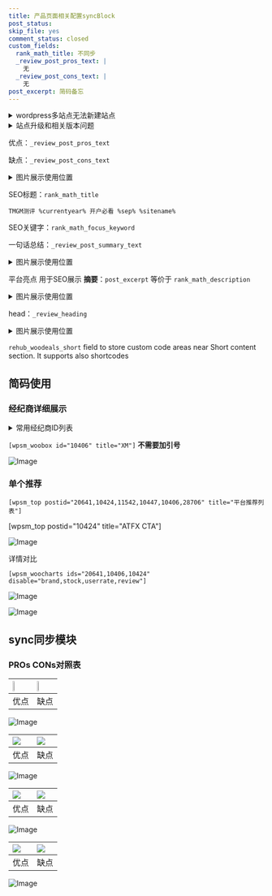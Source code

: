 ```yaml
---
title: 产品页面相关配置syncBlock
post_status: 
skip_file: yes
comment_status: closed
custom_fields:
  rank_math_title: 不同步
  _review_post_pros_text: |
    无
  _review_post_cons_text: |
    无
post_excerpt: 简码备忘
---
```

<details><summary>wordpress多站点无法新建站点</summary>

<li>和报错需要清理cookies一样的原因</li>
<li>wp-config.php里面<code>define( 'SUBDOMAIN_INSTALL', false );//子域名安装</code></li>
<li>新建子站点是用<code>define( 'SUBDOMAIN_INSTALL', true);//子域名安装</code> 完成以后，改成<code>false</code></li>
</details>

<details><summary>站点升级和相关版本问题</summary>

<p>wordpress：5.9.9
woocommerce：7.5.1
出现问题的地方：主题选项里面>><strong>Product layout >>compact style</strong></p>
<p>如何出现没有用过的字段 导致无法保存。先导出配置 然后进行修改，后面再次恢复即可。</p>
<p>出现部分字段无法显示时，需要返回默认布局后，对产品进行保存就好了。</p>
<p></p>
</details>

优点：`_review_post_pros_text`

缺点：`_review_post_cons_text`

<details><summary>图片展示使用位置</summary>

<img src="https://prod-files-secure.s3.us-west-2.amazonaws.com/39ed1227-6d7d-4570-be36-9ccd4a2c4241/f51d3d83-55d4-4bdf-9604-f37ec77ab556/Untitled.png?X-Amz-Algorithm=AWS4-HMAC-SHA256&X-Amz-Content-Sha256=UNSIGNED-PAYLOAD&X-Amz-Credential=ASIAZI2LB466TCYLJ7YB%2F20251024%2Fus-west-2%2Fs3%2Faws4_request&X-Amz-Date=20251024T165517Z&X-Amz-Expires=3600&X-Amz-Security-Token=IQoJb3JpZ2luX2VjEKn%2F%2F%2F%2F%2F%2F%2F%2F%2F%2FwEaCXVzLXdlc3QtMiJHMEUCIQD25cMl54vhgxV0Uj%2F7LrcRCYdwwAOkftPPV8nsTzWOJQIgbSIf7UXDzq0Ef4Fo37zv9F65YPaFCq%2BPv9AfLInFs5gq%2FwMIYRAAGgw2Mzc0MjMxODM4MDUiDEd%2BXFUmGEsylcK73CrcAxPuKeutmjleDi9aMbPRYILn%2FbXqAJp%2FkwjhtvVflKKUUTeSB3KvRLvhXpZPJ6daaz6PN86O6%2BBEKJsZJdYBFgEgVSMOlIWBm0%2BaZDxx59IjctffuInzI9pXrxqhXUqvrKS1n8pKp2Vj7vxEB0mcJtr08vs4ZBMDOQRWv58ZAp5TG39ExbheDpp8vKTN%2BDHmT6S%2BF3gwPPUzFqBkLkZ6gfLt7EPsc5bGML25ZYfXfVTXgMiZTrFwoEhnUA6FrGwJtZFUQGI8D3OpNXwSATZcdId3J6HJ%2FZVq1i4VGQL8NYS9ta9M43GO8swB2xmP66w7NaOjumAFRSWFBppJFxjGI%2BVBlovcAEoqckXCa0oc6%2F01WetS27nnrTvJJtwAdAcYLLDMrUHjOXpQfoWI4qLJmVq6KWrdmkFgkqeri0GyE7g%2B1Ch3VpLGf7Jb2eWtqaLDwliiNBy86m%2FFwcun1R2mGiel6%2BU0o%2FD7mTnypldqnTCjGEm0KJJGlZL8Eq4Y8GYhBpC3IMjKxno7Z%2FiI62zJCYkInUdOQ06dqGP0eKE9ZzdOXR5bIXCsANCqx%2FS%2FtQkQBhC3unLcoFbQSfjsIxdpybeSig%2BSozFf5HVNfGHPse1VTXiiekTRvvA2QhX1MLvO7scGOqUBIFIR2i%2FjtIxRpjE9xZtbODYJbBBYFjw6X7s8Vpvpxjun0MywlJJqquV%2B8mZvEMQPopU%2B6SVp%2BE9vq8gxHri9I7Aky5pFlI1LDbmg02Ne0zzSvVDCJ34HEEX2NfWGpRqc6nVUOzQ2TwgvPVgFqw9NZpx6VTVsgpArLkCeOG50iaZ%2FNdfzyrJTwK%2B3yJpzBVJs%2BPwAI%2BUyfVHfu%2FRsrlgVnTgCjxVe&X-Amz-Signature=b39dac27dcf4d9f8bf74adffa4d885492762dc9b531078ab44307f75df7b503d&X-Amz-SignedHeaders=host&x-amz-checksum-mode=ENABLED&x-id=GetObject" alt="Image">
</details>

SEO标题：`rank_math_title`

`TMGM测评 %currentyear% 开户必看 %sep% %sitename%`

SEO关键字：`rank_math_focus_keyword`

一句话总结：`_review_post_summary_text`

<details><summary>图片展示使用位置</summary>

<img src="https://prod-files-secure.s3.us-west-2.amazonaws.com/39ed1227-6d7d-4570-be36-9ccd4a2c4241/4b96a922-296c-4f4e-8630-d1c870cbce01/Untitled.png?X-Amz-Algorithm=AWS4-HMAC-SHA256&X-Amz-Content-Sha256=UNSIGNED-PAYLOAD&X-Amz-Credential=ASIAZI2LB4663QBX354X%2F20251024%2Fus-west-2%2Fs3%2Faws4_request&X-Amz-Date=20251024T165518Z&X-Amz-Expires=3600&X-Amz-Security-Token=IQoJb3JpZ2luX2VjEKn%2F%2F%2F%2F%2F%2F%2F%2F%2F%2FwEaCXVzLXdlc3QtMiJHMEUCIDUY3igYSc9Zf2a3obotvwVZhfvK30FIBxNrNxHnk5SZAiEA5dC9LhSwR0bO4fC5QNSoVbH4GUbLAZKTmOKMsa%2BE9mwq%2FwMIYRAAGgw2Mzc0MjMxODM4MDUiDJX6PhITYZ8A%2FN%2FPzSrcA2qmimCgSBoBhPFNEMfBnreKbsvtcXWeNGMEY7f9PPsSJjyZuDfoNnUQJcA%2Fk6iYxT02QSc1KL1%2B0cSMslw8yIwA7iZmAXK%2F6chIedVNk7HXWvzBeUMtcEyo4cFz0%2B5lmRLwZsDtS8xHRt1tEuJRBLJEWg4TfcoN72%2BH1V%2ByaAda%2FRG4b0UYKiQDLLfe%2BDFb4tY4tG9zLIQGCkd4m2Vl5dPR6hVKCcZA%2F72HMPTZ12qKy%2FjKmyRne5UX6DkThR2aN%2F4bfdhashrI%2FZ9F113UeHV%2FI9%2Fhia1sH4cn8LVCKgmV2MV5dSIT5lohXsv82EKS3zw1wbiJuTTJsGXWG1mTFzC3fvh%2Fp6MVDnnqgLLgCfXq2pWC9oi7mdNZB9urkRMAIQ2rS9Gh1lj%2BHXJDhtvK5LNfRQ1Z0JKjsIDwRVQdKokLWN%2BMS3bcrvzZEZC2Jk7Je3zRArFuy3R5nzURJq3NXIJQeagNRJdiBUyA5d4eTzWbYmUdYMR46pesliqPKY0LHlJ8b4ZA%2BZC3ikyPwleeS6QLOVRWZRn4ietMFHKMzeKk0CxrYSY8DfU66z0uNMNbeXj7aEFbceOA1%2Bki5Fc4Q6RASJSo76wwg8UqbW7yS43JXhIRK2pOPoLwWPYtMM3O7scGOqUBMagxodnscneYNKNm2WuarQ85WwCWrbeSvp5KcHrnw2Uug6%2Bz5s2H5lExjA6yvIdNFVtOyjz17u4knVpXWb%2BJiSjyF4ysld1GhJJAoKvw%2BUb2B2HQqwfu1G88rl4tqba8DQPAsNrBi3t4g0zif1Mo6IcJClxIfXa4Qp2KYBUAXf2NajGHxC2AoyVxlwd1dQNwzwjVscZcWkiOtIdVLTgHzj9AAgiz&X-Amz-Signature=df20be43c60e528f57a9ccfa260ea7d88f2898798ebf050b08c6466f833d52bb&X-Amz-SignedHeaders=host&x-amz-checksum-mode=ENABLED&x-id=GetObject" alt="Image">
</details>

平台亮点 用于SEO展示 **摘要**：`post_excerpt`  等价于 `rank_math_description`

<details><summary>图片展示使用位置</summary>

<img src="https://prod-files-secure.s3.us-west-2.amazonaws.com/39ed1227-6d7d-4570-be36-9ccd4a2c4241/1ee11f63-b60a-4dfe-a7a7-d58ff23b5d88/Untitled.png?X-Amz-Algorithm=AWS4-HMAC-SHA256&X-Amz-Content-Sha256=UNSIGNED-PAYLOAD&X-Amz-Credential=ASIAZI2LB4667KBYZMMM%2F20251024%2Fus-west-2%2Fs3%2Faws4_request&X-Amz-Date=20251024T165518Z&X-Amz-Expires=3600&X-Amz-Security-Token=IQoJb3JpZ2luX2VjEKn%2F%2F%2F%2F%2F%2F%2F%2F%2F%2FwEaCXVzLXdlc3QtMiJHMEUCIQDK0nEVIRvyW5hrF%2Fj4O2bVB2WqAG5UPo505txO9EI5AQIgUPl5wVCldzcH3eGJBoJciuYsT4vGF%2B0oYrEnhxoiE1oq%2FwMIYRAAGgw2Mzc0MjMxODM4MDUiDJl%2Bo8wSgFY4v3q0TircA9CHqap3cEmK86w11r9nxTuII%2FNB8LWm8prTnZh%2BHMFa7b4VGFOT2S6zVoLbGR5tqeZQ27Yc4D%2Ba8zUFUoiMHlZr82M%2BDRU3ABCwUeV0WdIdQZ%2BCt%2BIVkrprnnspSku%2Bcmt2JQZEGuVDUKQYAZkPGUO%2F1SJ%2Bgf41%2BfD7FHDbMdWKW6%2BqJ1VSdCrSV%2FYoirECsDPJef5sxfCPrn13rtemFvIZUuME7HjDUZnDBtSMG59I3Gkw9r1a73RGZh%2BLd1vZ8%2FfC4%2Fd72RELLXjwLe5UA%2FzhpPZLkwlEGy7%2BJzJxsJ%2Fn%2Byoi86P2rm9fv1nR53MbOkEoWmrgxwoh86p%2FcuH11KoYtNAMAAbnPE%2B1fhzon5vvOx%2BITXwI3gv3eAlImu2zZacVEPk9fs%2B0NOXHq53nzZD3CBF%2Btq1%2FE9qKYpbeEPAydyHoRRSPSIbMrdVZmvGVqzY6JoZ1AKl3vEj2l5%2FfxUCewhZGXZh2v38kGQWvznUlE2%2BnlgPsR3jTiTkGFmjMsDse6VNYNqRrFh6WVzga2CFiF7Y5PNFq3nAyBBdNAuCuza6rcUg5DYhNFclWxptMvgXnOknv3YoyIhpGvRqJQRBSOk5Db96XAcbShHe6rpzVPDCHf9gffXWoNFIpMLzO7scGOqUBah6abJKKSxj7GAqNShs%2Fu%2ByWd6ZJh8g9pBWytBYqG45guZCV8BhbWR5Z5zotGG2tRRiIzzxvuLD%2Fy6thaTwAIx66VGf%2FNZSFOVYVDIUbI%2FFAEQDbdZpVKkGKDOrbpmuOq7bgMUhtVc%2Bwm2mVDK5rpQjsUZtLu6O2fEw3AFs1Sh4WDq43lk2JF%2FnAan573eAa0i0j%2FDxNVQK4J5c54UZWN4%2FQCPKt&X-Amz-Signature=a279309d5b536147ae9836089c7ac60cb206953b828e847360d45d346b62ee50&X-Amz-SignedHeaders=host&x-amz-checksum-mode=ENABLED&x-id=GetObject" alt="Image">
<img src="https://prod-files-secure.s3.us-west-2.amazonaws.com/39ed1227-6d7d-4570-be36-9ccd4a2c4241/ad4118b5-78d8-4fbe-801e-3b29b5d99c01/Untitled.png?X-Amz-Algorithm=AWS4-HMAC-SHA256&X-Amz-Content-Sha256=UNSIGNED-PAYLOAD&X-Amz-Credential=ASIAZI2LB4667KBYZMMM%2F20251024%2Fus-west-2%2Fs3%2Faws4_request&X-Amz-Date=20251024T165518Z&X-Amz-Expires=3600&X-Amz-Security-Token=IQoJb3JpZ2luX2VjEKn%2F%2F%2F%2F%2F%2F%2F%2F%2F%2FwEaCXVzLXdlc3QtMiJHMEUCIQDK0nEVIRvyW5hrF%2Fj4O2bVB2WqAG5UPo505txO9EI5AQIgUPl5wVCldzcH3eGJBoJciuYsT4vGF%2B0oYrEnhxoiE1oq%2FwMIYRAAGgw2Mzc0MjMxODM4MDUiDJl%2Bo8wSgFY4v3q0TircA9CHqap3cEmK86w11r9nxTuII%2FNB8LWm8prTnZh%2BHMFa7b4VGFOT2S6zVoLbGR5tqeZQ27Yc4D%2Ba8zUFUoiMHlZr82M%2BDRU3ABCwUeV0WdIdQZ%2BCt%2BIVkrprnnspSku%2Bcmt2JQZEGuVDUKQYAZkPGUO%2F1SJ%2Bgf41%2BfD7FHDbMdWKW6%2BqJ1VSdCrSV%2FYoirECsDPJef5sxfCPrn13rtemFvIZUuME7HjDUZnDBtSMG59I3Gkw9r1a73RGZh%2BLd1vZ8%2FfC4%2Fd72RELLXjwLe5UA%2FzhpPZLkwlEGy7%2BJzJxsJ%2Fn%2Byoi86P2rm9fv1nR53MbOkEoWmrgxwoh86p%2FcuH11KoYtNAMAAbnPE%2B1fhzon5vvOx%2BITXwI3gv3eAlImu2zZacVEPk9fs%2B0NOXHq53nzZD3CBF%2Btq1%2FE9qKYpbeEPAydyHoRRSPSIbMrdVZmvGVqzY6JoZ1AKl3vEj2l5%2FfxUCewhZGXZh2v38kGQWvznUlE2%2BnlgPsR3jTiTkGFmjMsDse6VNYNqRrFh6WVzga2CFiF7Y5PNFq3nAyBBdNAuCuza6rcUg5DYhNFclWxptMvgXnOknv3YoyIhpGvRqJQRBSOk5Db96XAcbShHe6rpzVPDCHf9gffXWoNFIpMLzO7scGOqUBah6abJKKSxj7GAqNShs%2Fu%2ByWd6ZJh8g9pBWytBYqG45guZCV8BhbWR5Z5zotGG2tRRiIzzxvuLD%2Fy6thaTwAIx66VGf%2FNZSFOVYVDIUbI%2FFAEQDbdZpVKkGKDOrbpmuOq7bgMUhtVc%2Bwm2mVDK5rpQjsUZtLu6O2fEw3AFs1Sh4WDq43lk2JF%2FnAan573eAa0i0j%2FDxNVQK4J5c54UZWN4%2FQCPKt&X-Amz-Signature=4d72f362e4db0317dae67fb7f33e13bffc3fb6b26eabebae7f4e3e2320a9eeab&X-Amz-SignedHeaders=host&x-amz-checksum-mode=ENABLED&x-id=GetObject" alt="Image">
<img src="https://prod-files-secure.s3.us-west-2.amazonaws.com/39ed1227-6d7d-4570-be36-9ccd4a2c4241/a38cf7c9-a79c-4b64-9e94-13589fe0758b/Untitled.png?X-Amz-Algorithm=AWS4-HMAC-SHA256&X-Amz-Content-Sha256=UNSIGNED-PAYLOAD&X-Amz-Credential=ASIAZI2LB4667KBYZMMM%2F20251024%2Fus-west-2%2Fs3%2Faws4_request&X-Amz-Date=20251024T165518Z&X-Amz-Expires=3600&X-Amz-Security-Token=IQoJb3JpZ2luX2VjEKn%2F%2F%2F%2F%2F%2F%2F%2F%2F%2FwEaCXVzLXdlc3QtMiJHMEUCIQDK0nEVIRvyW5hrF%2Fj4O2bVB2WqAG5UPo505txO9EI5AQIgUPl5wVCldzcH3eGJBoJciuYsT4vGF%2B0oYrEnhxoiE1oq%2FwMIYRAAGgw2Mzc0MjMxODM4MDUiDJl%2Bo8wSgFY4v3q0TircA9CHqap3cEmK86w11r9nxTuII%2FNB8LWm8prTnZh%2BHMFa7b4VGFOT2S6zVoLbGR5tqeZQ27Yc4D%2Ba8zUFUoiMHlZr82M%2BDRU3ABCwUeV0WdIdQZ%2BCt%2BIVkrprnnspSku%2Bcmt2JQZEGuVDUKQYAZkPGUO%2F1SJ%2Bgf41%2BfD7FHDbMdWKW6%2BqJ1VSdCrSV%2FYoirECsDPJef5sxfCPrn13rtemFvIZUuME7HjDUZnDBtSMG59I3Gkw9r1a73RGZh%2BLd1vZ8%2FfC4%2Fd72RELLXjwLe5UA%2FzhpPZLkwlEGy7%2BJzJxsJ%2Fn%2Byoi86P2rm9fv1nR53MbOkEoWmrgxwoh86p%2FcuH11KoYtNAMAAbnPE%2B1fhzon5vvOx%2BITXwI3gv3eAlImu2zZacVEPk9fs%2B0NOXHq53nzZD3CBF%2Btq1%2FE9qKYpbeEPAydyHoRRSPSIbMrdVZmvGVqzY6JoZ1AKl3vEj2l5%2FfxUCewhZGXZh2v38kGQWvznUlE2%2BnlgPsR3jTiTkGFmjMsDse6VNYNqRrFh6WVzga2CFiF7Y5PNFq3nAyBBdNAuCuza6rcUg5DYhNFclWxptMvgXnOknv3YoyIhpGvRqJQRBSOk5Db96XAcbShHe6rpzVPDCHf9gffXWoNFIpMLzO7scGOqUBah6abJKKSxj7GAqNShs%2Fu%2ByWd6ZJh8g9pBWytBYqG45guZCV8BhbWR5Z5zotGG2tRRiIzzxvuLD%2Fy6thaTwAIx66VGf%2FNZSFOVYVDIUbI%2FFAEQDbdZpVKkGKDOrbpmuOq7bgMUhtVc%2Bwm2mVDK5rpQjsUZtLu6O2fEw3AFs1Sh4WDq43lk2JF%2FnAan573eAa0i0j%2FDxNVQK4J5c54UZWN4%2FQCPKt&X-Amz-Signature=0326bdb7da80f1fdf4553059f0a56d4109fd76cd68a29f383c93315a58b62049&X-Amz-SignedHeaders=host&x-amz-checksum-mode=ENABLED&x-id=GetObject" alt="Image">
<img src="https://prod-files-secure.s3.us-west-2.amazonaws.com/39ed1227-6d7d-4570-be36-9ccd4a2c4241/7da6fc1e-d2ac-42ae-8c75-cb5749aa18f6/Untitled.png?X-Amz-Algorithm=AWS4-HMAC-SHA256&X-Amz-Content-Sha256=UNSIGNED-PAYLOAD&X-Amz-Credential=ASIAZI2LB4667KBYZMMM%2F20251024%2Fus-west-2%2Fs3%2Faws4_request&X-Amz-Date=20251024T165518Z&X-Amz-Expires=3600&X-Amz-Security-Token=IQoJb3JpZ2luX2VjEKn%2F%2F%2F%2F%2F%2F%2F%2F%2F%2FwEaCXVzLXdlc3QtMiJHMEUCIQDK0nEVIRvyW5hrF%2Fj4O2bVB2WqAG5UPo505txO9EI5AQIgUPl5wVCldzcH3eGJBoJciuYsT4vGF%2B0oYrEnhxoiE1oq%2FwMIYRAAGgw2Mzc0MjMxODM4MDUiDJl%2Bo8wSgFY4v3q0TircA9CHqap3cEmK86w11r9nxTuII%2FNB8LWm8prTnZh%2BHMFa7b4VGFOT2S6zVoLbGR5tqeZQ27Yc4D%2Ba8zUFUoiMHlZr82M%2BDRU3ABCwUeV0WdIdQZ%2BCt%2BIVkrprnnspSku%2Bcmt2JQZEGuVDUKQYAZkPGUO%2F1SJ%2Bgf41%2BfD7FHDbMdWKW6%2BqJ1VSdCrSV%2FYoirECsDPJef5sxfCPrn13rtemFvIZUuME7HjDUZnDBtSMG59I3Gkw9r1a73RGZh%2BLd1vZ8%2FfC4%2Fd72RELLXjwLe5UA%2FzhpPZLkwlEGy7%2BJzJxsJ%2Fn%2Byoi86P2rm9fv1nR53MbOkEoWmrgxwoh86p%2FcuH11KoYtNAMAAbnPE%2B1fhzon5vvOx%2BITXwI3gv3eAlImu2zZacVEPk9fs%2B0NOXHq53nzZD3CBF%2Btq1%2FE9qKYpbeEPAydyHoRRSPSIbMrdVZmvGVqzY6JoZ1AKl3vEj2l5%2FfxUCewhZGXZh2v38kGQWvznUlE2%2BnlgPsR3jTiTkGFmjMsDse6VNYNqRrFh6WVzga2CFiF7Y5PNFq3nAyBBdNAuCuza6rcUg5DYhNFclWxptMvgXnOknv3YoyIhpGvRqJQRBSOk5Db96XAcbShHe6rpzVPDCHf9gffXWoNFIpMLzO7scGOqUBah6abJKKSxj7GAqNShs%2Fu%2ByWd6ZJh8g9pBWytBYqG45guZCV8BhbWR5Z5zotGG2tRRiIzzxvuLD%2Fy6thaTwAIx66VGf%2FNZSFOVYVDIUbI%2FFAEQDbdZpVKkGKDOrbpmuOq7bgMUhtVc%2Bwm2mVDK5rpQjsUZtLu6O2fEw3AFs1Sh4WDq43lk2JF%2FnAan573eAa0i0j%2FDxNVQK4J5c54UZWN4%2FQCPKt&X-Amz-Signature=726180aaa06cd91bb79b51725528d660de1d3f6b93cc37e1e1500d4065342501&X-Amz-SignedHeaders=host&x-amz-checksum-mode=ENABLED&x-id=GetObject" alt="Image">
<img src="https://prod-files-secure.s3.us-west-2.amazonaws.com/39ed1227-6d7d-4570-be36-9ccd4a2c4241/7e97f40a-eaee-47f5-b2f9-475f96808fa7/Untitled.png?X-Amz-Algorithm=AWS4-HMAC-SHA256&X-Amz-Content-Sha256=UNSIGNED-PAYLOAD&X-Amz-Credential=ASIAZI2LB4667KBYZMMM%2F20251024%2Fus-west-2%2Fs3%2Faws4_request&X-Amz-Date=20251024T165518Z&X-Amz-Expires=3600&X-Amz-Security-Token=IQoJb3JpZ2luX2VjEKn%2F%2F%2F%2F%2F%2F%2F%2F%2F%2FwEaCXVzLXdlc3QtMiJHMEUCIQDK0nEVIRvyW5hrF%2Fj4O2bVB2WqAG5UPo505txO9EI5AQIgUPl5wVCldzcH3eGJBoJciuYsT4vGF%2B0oYrEnhxoiE1oq%2FwMIYRAAGgw2Mzc0MjMxODM4MDUiDJl%2Bo8wSgFY4v3q0TircA9CHqap3cEmK86w11r9nxTuII%2FNB8LWm8prTnZh%2BHMFa7b4VGFOT2S6zVoLbGR5tqeZQ27Yc4D%2Ba8zUFUoiMHlZr82M%2BDRU3ABCwUeV0WdIdQZ%2BCt%2BIVkrprnnspSku%2Bcmt2JQZEGuVDUKQYAZkPGUO%2F1SJ%2Bgf41%2BfD7FHDbMdWKW6%2BqJ1VSdCrSV%2FYoirECsDPJef5sxfCPrn13rtemFvIZUuME7HjDUZnDBtSMG59I3Gkw9r1a73RGZh%2BLd1vZ8%2FfC4%2Fd72RELLXjwLe5UA%2FzhpPZLkwlEGy7%2BJzJxsJ%2Fn%2Byoi86P2rm9fv1nR53MbOkEoWmrgxwoh86p%2FcuH11KoYtNAMAAbnPE%2B1fhzon5vvOx%2BITXwI3gv3eAlImu2zZacVEPk9fs%2B0NOXHq53nzZD3CBF%2Btq1%2FE9qKYpbeEPAydyHoRRSPSIbMrdVZmvGVqzY6JoZ1AKl3vEj2l5%2FfxUCewhZGXZh2v38kGQWvznUlE2%2BnlgPsR3jTiTkGFmjMsDse6VNYNqRrFh6WVzga2CFiF7Y5PNFq3nAyBBdNAuCuza6rcUg5DYhNFclWxptMvgXnOknv3YoyIhpGvRqJQRBSOk5Db96XAcbShHe6rpzVPDCHf9gffXWoNFIpMLzO7scGOqUBah6abJKKSxj7GAqNShs%2Fu%2ByWd6ZJh8g9pBWytBYqG45guZCV8BhbWR5Z5zotGG2tRRiIzzxvuLD%2Fy6thaTwAIx66VGf%2FNZSFOVYVDIUbI%2FFAEQDbdZpVKkGKDOrbpmuOq7bgMUhtVc%2Bwm2mVDK5rpQjsUZtLu6O2fEw3AFs1Sh4WDq43lk2JF%2FnAan573eAa0i0j%2FDxNVQK4J5c54UZWN4%2FQCPKt&X-Amz-Signature=b07e3b3f7e2c135a9e14020e4b0f76a7d2640cd7b80171170796ff2a807407c7&X-Amz-SignedHeaders=host&x-amz-checksum-mode=ENABLED&x-id=GetObject" alt="Image">
</details>

head：`_review_heading`

<details><summary>图片展示使用位置</summary>

<img src="https://prod-files-secure.s3.us-west-2.amazonaws.com/39ed1227-6d7d-4570-be36-9ccd4a2c4241/3a4650ad-9887-415c-889a-edd51fa54f27/Untitled.png?X-Amz-Algorithm=AWS4-HMAC-SHA256&X-Amz-Content-Sha256=UNSIGNED-PAYLOAD&X-Amz-Credential=ASIAZI2LB466QSA5SSEQ%2F20251024%2Fus-west-2%2Fs3%2Faws4_request&X-Amz-Date=20251024T165520Z&X-Amz-Expires=3600&X-Amz-Security-Token=IQoJb3JpZ2luX2VjEKn%2F%2F%2F%2F%2F%2F%2F%2F%2F%2FwEaCXVzLXdlc3QtMiJIMEYCIQCq%2B2%2BiWPwpK4dkHncrCjRLJNdJWLl96cX8Ezx3tjZbNwIhAJC5xa30sHRIKtl%2F488D8a84onRL5cDgFqxMfLPVyPunKv8DCGEQABoMNjM3NDIzMTgzODA1Igwvfe%2Fhkiq2v65TxBoq3AO51i9sRJIVujShK72JofJ5vAR9RynAvFPClvUDxv9aMgMJSq4MosrtUYFGKMIjRcV04ujHahbvZOYCsDBsxHJcubtbFptDA4SrZ%2FcMi8997ZgSTNStDbcDUq7w9MBlMbIsBeQUV8ZgRLDq5IWwEcItUt0tYFXElE4OVQLHJppiOEo%2FtsPME478gl4blYYKNqOH1QMViKE8YITf%2FAVcVVKBv97F%2BoaAL3%2Bh2eUrYnOfY8HjGWZF0Czl67%2F6OufqhP0%2FUDZtlX0rqXzXUd9binnzc6K1J7MEdx36hPofqRdTcrvb8lXDHg%2BGOg7lCTJZARRQ7vLdxypASfI4xUQZlXZ6xlcXoHoOSUw8YqrMkXmSUf3zpdJRSVskqVWBWtpJlVX2Ibj35HtcwuKpC59TRXDI1ibMhVwLznjCv18MH2%2BcXcCdZKURjbQgi9sY6jCdikvpRoP%2F%2F5SRy8KoVLbaKyQUO2zkC25PCR0xFlnHzM3rI%2BPQLr4xj3Zrehs5QYgLKFK%2BgX3oGMJXoSlxfz7CFZCAM6%2Fq%2Fq25iWW18FD1aPfRhfTRMW0dk96koPAwHeFACfVRvG5HZtRiN%2FU%2FcJP4Mc1Ews9RMjtq3%2Fg41NWRqsbXdxj89sj%2BN6qvzQfHLjCzzu7HBjqkAfj6YNywI5zTgH4RgVyS35%2BR8b1n1Ipl%2FW4vKQxpvF1bj3uKP4dxGR1aWfBiSDN7Veqg85QxM%2F5BpwYDDMtzt86T8ZUH4ig4Oq0G%2B2i%2FSH1d9oITuuPSmqY8oBhpcMYw1WuYsV%2BppuY%2FdXbKEaD%2FcSQWHkAhzsVFHaM6EQaDv5m2KAzNexFX6REMOnWwDN9V1Gk46tFkHeAV%2FESe31b%2BZdZPfVSj&X-Amz-Signature=b4d0959224adc9ff30829bb83cbed74e83b6385e4431ba3745000279a2321eb5&X-Amz-SignedHeaders=host&x-amz-checksum-mode=ENABLED&x-id=GetObject" alt="Image">
</details>

`rehub_woodeals_short`	field to store custom code areas near Short content section. It supports also shortcodes



## 简码使用

### 经纪商详细展示

<details><summary>常用经纪商ID列表</summary>

<pre><code class="php">嘉盛 ===> 20641  [wpsm_woobox id="20641" title="嘉盛"]
易信easymarkets ===> 11542  [wpsm_woobox id="11542" title="易信easymarkets"]
ATFX外汇 ===> 10424  [wpsm_woobox id="10424" title="ATFX"]
XM ===> 10406  [wpsm_woobox id="10406" title="XM"]
TMGM ===> 29622  [wpsm_woobox id="29622" title="TMGM"]
HYCM ===> 10447  [wpsm_woobox id="10447" title="HYCM"]
fpmarkets澳福外汇 ===> 20639  [wpsm_woobox id="20639" title="fpmarkets澳福外汇"]</code></pre>
</details>

`[wpsm_woobox id="10406" title="XM"]` **不需要加引号**

![Image](https://prod-files-secure.s3.us-west-2.amazonaws.com/39ed1227-6d7d-4570-be36-9ccd4a2c4241/4f898f9d-0fa7-4e43-acd3-ac6bc7be575a/Untitled.png?X-Amz-Algorithm=AWS4-HMAC-SHA256&X-Amz-Content-Sha256=UNSIGNED-PAYLOAD&X-Amz-Credential=ASIAZI2LB4667QE7D3A3%2F20251024%2Fus-west-2%2Fs3%2Faws4_request&X-Amz-Date=20251024T165516Z&X-Amz-Expires=3600&X-Amz-Security-Token=IQoJb3JpZ2luX2VjEKn%2F%2F%2F%2F%2F%2F%2F%2F%2F%2FwEaCXVzLXdlc3QtMiJHMEUCIQCixr%2BN6tvNRUPH0PVOiPjhpSFOeLrZOiuG7d47Nn%2B%2FOQIgGLjdl5NeLL%2BHOviSXGYI7b0N4RLvxGzIiQ1uijCf5MEq%2FwMIYRAAGgw2Mzc0MjMxODM4MDUiDL2E7sURArB%2FP72m2SrcAwDMyHHp1GwiuXyay9L1nE3Xy6XhoIAieFNzZ9RgiR1HbtpJEsHlYLznGfHD0%2FNHAVv5MgNyhNYBlO7J%2F5ym6iALqgnEba7aKXhgRJjVxFuaUn9BaBllC7FKiBajhFkb2rYxJx%2BeJgRLT6re7Nd7AMtxTArwT7%2Bix9CaCGExZT5%2BN6l0jOFqGs7AtHKmT%2F%2F%2BOjnJ00UX0p7Xm2oApu3%2FW2E7Ck7aejHIBrmiFm87MT6nl3vcfwl0qTMAvK%2FOASeBKoEi%2BXjGsdF4eDOz6r6pDiVCB4vBS2ZJt9gMV8fGPP7z0oHHWtkx%2FRC%2FLETSHBM%2FwNxZVjuT2BJDfDPFNtVDUOaen1M%2BN124rakdJnDEOCRnaw6QHDmuKHoYr7UfYrMbGZPETOFB6e%2FJyNtju77O7tk5cdOQBi7lYAu9K%2BhPV2cG2W5IJZk5EmGG38uaDzOngU50JcXN7M8in1fPH8Z1fGfrj8vFoVR94br9aYF5az4ssDFEUCCYGsgM8cBz83t65N4bAcvjnofuNOO3lsKF5fWA4Rnqrm6751yWn5QLt7r98uB05rHWjGjkwseqXeRm4ppSjWWRQLKnyAAbxsMvWec7HlUJHcpS8SxfkLH%2BlUTdUC2HvFEXUN2vmNnxMNbO7scGOqUB2XlWAPP8zBY5Tu2%2FnkgvPhFrrgrl%2BV2JfqxH89SkkVJrpq%2B3If856%2BK19Jr4R2a78aJeynsy9aL9OfbqBoWykdPd%2FoIahebZmRtDYamhvMAbnGyEX4b4odLLJ%2BBL4%2BrQmlpoUSy5OXpHXayDuCZHmV8%2FCC9LWKNOXLFhu1DR9GFwZ%2BYSSwvLHP5aTpuVqNoZQdcqxK5jHx4KNeGlOJfk1C2ltfc1&X-Amz-Signature=dfab92623f39780d0c9170cbd8c3585eaadccfd1fd69fda0f10a01861d1fff93&X-Amz-SignedHeaders=host&x-amz-checksum-mode=ENABLED&x-id=GetObject)

### 单个推荐
`[wpsm_top postid="20641,10424,11542,10447,10406,28706" title="平台推荐列表"]`

[wpsm_top postid="10424" title="ATFX CTA"]

![Image](https://prod-files-secure.s3.us-west-2.amazonaws.com/39ed1227-6d7d-4570-be36-9ccd4a2c4241/5ac620dc-51a8-48b6-b55d-91f47299193c/Untitled.png?X-Amz-Algorithm=AWS4-HMAC-SHA256&X-Amz-Content-Sha256=UNSIGNED-PAYLOAD&X-Amz-Credential=ASIAZI2LB4667QE7D3A3%2F20251024%2Fus-west-2%2Fs3%2Faws4_request&X-Amz-Date=20251024T165516Z&X-Amz-Expires=3600&X-Amz-Security-Token=IQoJb3JpZ2luX2VjEKn%2F%2F%2F%2F%2F%2F%2F%2F%2F%2FwEaCXVzLXdlc3QtMiJHMEUCIQCixr%2BN6tvNRUPH0PVOiPjhpSFOeLrZOiuG7d47Nn%2B%2FOQIgGLjdl5NeLL%2BHOviSXGYI7b0N4RLvxGzIiQ1uijCf5MEq%2FwMIYRAAGgw2Mzc0MjMxODM4MDUiDL2E7sURArB%2FP72m2SrcAwDMyHHp1GwiuXyay9L1nE3Xy6XhoIAieFNzZ9RgiR1HbtpJEsHlYLznGfHD0%2FNHAVv5MgNyhNYBlO7J%2F5ym6iALqgnEba7aKXhgRJjVxFuaUn9BaBllC7FKiBajhFkb2rYxJx%2BeJgRLT6re7Nd7AMtxTArwT7%2Bix9CaCGExZT5%2BN6l0jOFqGs7AtHKmT%2F%2F%2BOjnJ00UX0p7Xm2oApu3%2FW2E7Ck7aejHIBrmiFm87MT6nl3vcfwl0qTMAvK%2FOASeBKoEi%2BXjGsdF4eDOz6r6pDiVCB4vBS2ZJt9gMV8fGPP7z0oHHWtkx%2FRC%2FLETSHBM%2FwNxZVjuT2BJDfDPFNtVDUOaen1M%2BN124rakdJnDEOCRnaw6QHDmuKHoYr7UfYrMbGZPETOFB6e%2FJyNtju77O7tk5cdOQBi7lYAu9K%2BhPV2cG2W5IJZk5EmGG38uaDzOngU50JcXN7M8in1fPH8Z1fGfrj8vFoVR94br9aYF5az4ssDFEUCCYGsgM8cBz83t65N4bAcvjnofuNOO3lsKF5fWA4Rnqrm6751yWn5QLt7r98uB05rHWjGjkwseqXeRm4ppSjWWRQLKnyAAbxsMvWec7HlUJHcpS8SxfkLH%2BlUTdUC2HvFEXUN2vmNnxMNbO7scGOqUB2XlWAPP8zBY5Tu2%2FnkgvPhFrrgrl%2BV2JfqxH89SkkVJrpq%2B3If856%2BK19Jr4R2a78aJeynsy9aL9OfbqBoWykdPd%2FoIahebZmRtDYamhvMAbnGyEX4b4odLLJ%2BBL4%2BrQmlpoUSy5OXpHXayDuCZHmV8%2FCC9LWKNOXLFhu1DR9GFwZ%2BYSSwvLHP5aTpuVqNoZQdcqxK5jHx4KNeGlOJfk1C2ltfc1&X-Amz-Signature=7083dce4a9a238d895707c9aee9e0046e27fe745dea1367eead59395e52ea9ad&X-Amz-SignedHeaders=host&x-amz-checksum-mode=ENABLED&x-id=GetObject)

详情对比

`[wpsm_woocharts ids="20641,10406,10424" disable="brand,stock,userrate,review"]`

![Image](https://prod-files-secure.s3.us-west-2.amazonaws.com/39ed1227-6d7d-4570-be36-9ccd4a2c4241/bf3ba45f-b9f3-4295-8aef-b4a495fd25f4/Untitled.png?X-Amz-Algorithm=AWS4-HMAC-SHA256&X-Amz-Content-Sha256=UNSIGNED-PAYLOAD&X-Amz-Credential=ASIAZI2LB4667QE7D3A3%2F20251024%2Fus-west-2%2Fs3%2Faws4_request&X-Amz-Date=20251024T165516Z&X-Amz-Expires=3600&X-Amz-Security-Token=IQoJb3JpZ2luX2VjEKn%2F%2F%2F%2F%2F%2F%2F%2F%2F%2FwEaCXVzLXdlc3QtMiJHMEUCIQCixr%2BN6tvNRUPH0PVOiPjhpSFOeLrZOiuG7d47Nn%2B%2FOQIgGLjdl5NeLL%2BHOviSXGYI7b0N4RLvxGzIiQ1uijCf5MEq%2FwMIYRAAGgw2Mzc0MjMxODM4MDUiDL2E7sURArB%2FP72m2SrcAwDMyHHp1GwiuXyay9L1nE3Xy6XhoIAieFNzZ9RgiR1HbtpJEsHlYLznGfHD0%2FNHAVv5MgNyhNYBlO7J%2F5ym6iALqgnEba7aKXhgRJjVxFuaUn9BaBllC7FKiBajhFkb2rYxJx%2BeJgRLT6re7Nd7AMtxTArwT7%2Bix9CaCGExZT5%2BN6l0jOFqGs7AtHKmT%2F%2F%2BOjnJ00UX0p7Xm2oApu3%2FW2E7Ck7aejHIBrmiFm87MT6nl3vcfwl0qTMAvK%2FOASeBKoEi%2BXjGsdF4eDOz6r6pDiVCB4vBS2ZJt9gMV8fGPP7z0oHHWtkx%2FRC%2FLETSHBM%2FwNxZVjuT2BJDfDPFNtVDUOaen1M%2BN124rakdJnDEOCRnaw6QHDmuKHoYr7UfYrMbGZPETOFB6e%2FJyNtju77O7tk5cdOQBi7lYAu9K%2BhPV2cG2W5IJZk5EmGG38uaDzOngU50JcXN7M8in1fPH8Z1fGfrj8vFoVR94br9aYF5az4ssDFEUCCYGsgM8cBz83t65N4bAcvjnofuNOO3lsKF5fWA4Rnqrm6751yWn5QLt7r98uB05rHWjGjkwseqXeRm4ppSjWWRQLKnyAAbxsMvWec7HlUJHcpS8SxfkLH%2BlUTdUC2HvFEXUN2vmNnxMNbO7scGOqUB2XlWAPP8zBY5Tu2%2FnkgvPhFrrgrl%2BV2JfqxH89SkkVJrpq%2B3If856%2BK19Jr4R2a78aJeynsy9aL9OfbqBoWykdPd%2FoIahebZmRtDYamhvMAbnGyEX4b4odLLJ%2BBL4%2BrQmlpoUSy5OXpHXayDuCZHmV8%2FCC9LWKNOXLFhu1DR9GFwZ%2BYSSwvLHP5aTpuVqNoZQdcqxK5jHx4KNeGlOJfk1C2ltfc1&X-Amz-Signature=855e618cc538103c645820968b56fcbfc53a73eef1a16983e57194125af148b5&X-Amz-SignedHeaders=host&x-amz-checksum-mode=ENABLED&x-id=GetObject)

![Image](https://prod-files-secure.s3.us-west-2.amazonaws.com/39ed1227-6d7d-4570-be36-9ccd4a2c4241/30bc56ef-f383-4b48-9768-2ebc9e436ec0/Untitled.png?X-Amz-Algorithm=AWS4-HMAC-SHA256&X-Amz-Content-Sha256=UNSIGNED-PAYLOAD&X-Amz-Credential=ASIAZI2LB4667QE7D3A3%2F20251024%2Fus-west-2%2Fs3%2Faws4_request&X-Amz-Date=20251024T165516Z&X-Amz-Expires=3600&X-Amz-Security-Token=IQoJb3JpZ2luX2VjEKn%2F%2F%2F%2F%2F%2F%2F%2F%2F%2FwEaCXVzLXdlc3QtMiJHMEUCIQCixr%2BN6tvNRUPH0PVOiPjhpSFOeLrZOiuG7d47Nn%2B%2FOQIgGLjdl5NeLL%2BHOviSXGYI7b0N4RLvxGzIiQ1uijCf5MEq%2FwMIYRAAGgw2Mzc0MjMxODM4MDUiDL2E7sURArB%2FP72m2SrcAwDMyHHp1GwiuXyay9L1nE3Xy6XhoIAieFNzZ9RgiR1HbtpJEsHlYLznGfHD0%2FNHAVv5MgNyhNYBlO7J%2F5ym6iALqgnEba7aKXhgRJjVxFuaUn9BaBllC7FKiBajhFkb2rYxJx%2BeJgRLT6re7Nd7AMtxTArwT7%2Bix9CaCGExZT5%2BN6l0jOFqGs7AtHKmT%2F%2F%2BOjnJ00UX0p7Xm2oApu3%2FW2E7Ck7aejHIBrmiFm87MT6nl3vcfwl0qTMAvK%2FOASeBKoEi%2BXjGsdF4eDOz6r6pDiVCB4vBS2ZJt9gMV8fGPP7z0oHHWtkx%2FRC%2FLETSHBM%2FwNxZVjuT2BJDfDPFNtVDUOaen1M%2BN124rakdJnDEOCRnaw6QHDmuKHoYr7UfYrMbGZPETOFB6e%2FJyNtju77O7tk5cdOQBi7lYAu9K%2BhPV2cG2W5IJZk5EmGG38uaDzOngU50JcXN7M8in1fPH8Z1fGfrj8vFoVR94br9aYF5az4ssDFEUCCYGsgM8cBz83t65N4bAcvjnofuNOO3lsKF5fWA4Rnqrm6751yWn5QLt7r98uB05rHWjGjkwseqXeRm4ppSjWWRQLKnyAAbxsMvWec7HlUJHcpS8SxfkLH%2BlUTdUC2HvFEXUN2vmNnxMNbO7scGOqUB2XlWAPP8zBY5Tu2%2FnkgvPhFrrgrl%2BV2JfqxH89SkkVJrpq%2B3If856%2BK19Jr4R2a78aJeynsy9aL9OfbqBoWykdPd%2FoIahebZmRtDYamhvMAbnGyEX4b4odLLJ%2BBL4%2BrQmlpoUSy5OXpHXayDuCZHmV8%2FCC9LWKNOXLFhu1DR9GFwZ%2BYSSwvLHP5aTpuVqNoZQdcqxK5jHx4KNeGlOJfk1C2ltfc1&X-Amz-Signature=f5677acc474597ade228b75c853e853ab7f73f5638965050ba5894024ea55a4c&X-Amz-SignedHeaders=host&x-amz-checksum-mode=ENABLED&x-id=GetObject)

## sync同步模块

### PROs CONs对照表

| <img src="https://cdn.ifttt.fun/gh/jarlin8/OSS@main/icons/customize/pros.svg" height="auto" width="37.3%"> | <img src="https://cdn.ifttt.fun/gh/jarlin8/OSS@main/icons/customize/cons.svg" height="auto" width="28.8%"> |
| :--- | :--- |
| 优点 | 缺点 |

![Image](https://prod-files-secure.s3.us-west-2.amazonaws.com/39ed1227-6d7d-4570-be36-9ccd4a2c4241/8742b755-dfb5-4004-9a5f-d6e561664bd8/Untitled.png?X-Amz-Algorithm=AWS4-HMAC-SHA256&X-Amz-Content-Sha256=UNSIGNED-PAYLOAD&X-Amz-Credential=ASIAZI2LB4667QE7D3A3%2F20251024%2Fus-west-2%2Fs3%2Faws4_request&X-Amz-Date=20251024T165516Z&X-Amz-Expires=3600&X-Amz-Security-Token=IQoJb3JpZ2luX2VjEKn%2F%2F%2F%2F%2F%2F%2F%2F%2F%2FwEaCXVzLXdlc3QtMiJHMEUCIQCixr%2BN6tvNRUPH0PVOiPjhpSFOeLrZOiuG7d47Nn%2B%2FOQIgGLjdl5NeLL%2BHOviSXGYI7b0N4RLvxGzIiQ1uijCf5MEq%2FwMIYRAAGgw2Mzc0MjMxODM4MDUiDL2E7sURArB%2FP72m2SrcAwDMyHHp1GwiuXyay9L1nE3Xy6XhoIAieFNzZ9RgiR1HbtpJEsHlYLznGfHD0%2FNHAVv5MgNyhNYBlO7J%2F5ym6iALqgnEba7aKXhgRJjVxFuaUn9BaBllC7FKiBajhFkb2rYxJx%2BeJgRLT6re7Nd7AMtxTArwT7%2Bix9CaCGExZT5%2BN6l0jOFqGs7AtHKmT%2F%2F%2BOjnJ00UX0p7Xm2oApu3%2FW2E7Ck7aejHIBrmiFm87MT6nl3vcfwl0qTMAvK%2FOASeBKoEi%2BXjGsdF4eDOz6r6pDiVCB4vBS2ZJt9gMV8fGPP7z0oHHWtkx%2FRC%2FLETSHBM%2FwNxZVjuT2BJDfDPFNtVDUOaen1M%2BN124rakdJnDEOCRnaw6QHDmuKHoYr7UfYrMbGZPETOFB6e%2FJyNtju77O7tk5cdOQBi7lYAu9K%2BhPV2cG2W5IJZk5EmGG38uaDzOngU50JcXN7M8in1fPH8Z1fGfrj8vFoVR94br9aYF5az4ssDFEUCCYGsgM8cBz83t65N4bAcvjnofuNOO3lsKF5fWA4Rnqrm6751yWn5QLt7r98uB05rHWjGjkwseqXeRm4ppSjWWRQLKnyAAbxsMvWec7HlUJHcpS8SxfkLH%2BlUTdUC2HvFEXUN2vmNnxMNbO7scGOqUB2XlWAPP8zBY5Tu2%2FnkgvPhFrrgrl%2BV2JfqxH89SkkVJrpq%2B3If856%2BK19Jr4R2a78aJeynsy9aL9OfbqBoWykdPd%2FoIahebZmRtDYamhvMAbnGyEX4b4odLLJ%2BBL4%2BrQmlpoUSy5OXpHXayDuCZHmV8%2FCC9LWKNOXLFhu1DR9GFwZ%2BYSSwvLHP5aTpuVqNoZQdcqxK5jHx4KNeGlOJfk1C2ltfc1&X-Amz-Signature=284834d1f3064614be89e56ba689ac829abfcdf9f07c290f245abbe24d0b1b46&X-Amz-SignedHeaders=host&x-amz-checksum-mode=ENABLED&x-id=GetObject)

| <img src="https://cdn.ifttt.fun/gh/jarlin8/OSS@main/icons/customize/pros1.svg" height="auto"> | <img src="https://cdn.ifttt.fun/gh/jarlin8/OSS@main/icons/customize/cons1.svg" height="auto"> |
| :--- | :--- |
| 优点 | 缺点 |

![Image](https://prod-files-secure.s3.us-west-2.amazonaws.com/39ed1227-6d7d-4570-be36-9ccd4a2c4241/806358f8-c9c4-4e17-bb35-c6c76a5397a5/Untitled.png?X-Amz-Algorithm=AWS4-HMAC-SHA256&X-Amz-Content-Sha256=UNSIGNED-PAYLOAD&X-Amz-Credential=ASIAZI2LB4667QE7D3A3%2F20251024%2Fus-west-2%2Fs3%2Faws4_request&X-Amz-Date=20251024T165516Z&X-Amz-Expires=3600&X-Amz-Security-Token=IQoJb3JpZ2luX2VjEKn%2F%2F%2F%2F%2F%2F%2F%2F%2F%2FwEaCXVzLXdlc3QtMiJHMEUCIQCixr%2BN6tvNRUPH0PVOiPjhpSFOeLrZOiuG7d47Nn%2B%2FOQIgGLjdl5NeLL%2BHOviSXGYI7b0N4RLvxGzIiQ1uijCf5MEq%2FwMIYRAAGgw2Mzc0MjMxODM4MDUiDL2E7sURArB%2FP72m2SrcAwDMyHHp1GwiuXyay9L1nE3Xy6XhoIAieFNzZ9RgiR1HbtpJEsHlYLznGfHD0%2FNHAVv5MgNyhNYBlO7J%2F5ym6iALqgnEba7aKXhgRJjVxFuaUn9BaBllC7FKiBajhFkb2rYxJx%2BeJgRLT6re7Nd7AMtxTArwT7%2Bix9CaCGExZT5%2BN6l0jOFqGs7AtHKmT%2F%2F%2BOjnJ00UX0p7Xm2oApu3%2FW2E7Ck7aejHIBrmiFm87MT6nl3vcfwl0qTMAvK%2FOASeBKoEi%2BXjGsdF4eDOz6r6pDiVCB4vBS2ZJt9gMV8fGPP7z0oHHWtkx%2FRC%2FLETSHBM%2FwNxZVjuT2BJDfDPFNtVDUOaen1M%2BN124rakdJnDEOCRnaw6QHDmuKHoYr7UfYrMbGZPETOFB6e%2FJyNtju77O7tk5cdOQBi7lYAu9K%2BhPV2cG2W5IJZk5EmGG38uaDzOngU50JcXN7M8in1fPH8Z1fGfrj8vFoVR94br9aYF5az4ssDFEUCCYGsgM8cBz83t65N4bAcvjnofuNOO3lsKF5fWA4Rnqrm6751yWn5QLt7r98uB05rHWjGjkwseqXeRm4ppSjWWRQLKnyAAbxsMvWec7HlUJHcpS8SxfkLH%2BlUTdUC2HvFEXUN2vmNnxMNbO7scGOqUB2XlWAPP8zBY5Tu2%2FnkgvPhFrrgrl%2BV2JfqxH89SkkVJrpq%2B3If856%2BK19Jr4R2a78aJeynsy9aL9OfbqBoWykdPd%2FoIahebZmRtDYamhvMAbnGyEX4b4odLLJ%2BBL4%2BrQmlpoUSy5OXpHXayDuCZHmV8%2FCC9LWKNOXLFhu1DR9GFwZ%2BYSSwvLHP5aTpuVqNoZQdcqxK5jHx4KNeGlOJfk1C2ltfc1&X-Amz-Signature=41fe5a0e8d274f80240f8dc0e053214f5c92344b04da86448bb929a0cadc6db9&X-Amz-SignedHeaders=host&x-amz-checksum-mode=ENABLED&x-id=GetObject)

| <img src="https://cdn.ifttt.fun/gh/jarlin8/OSS@main/icons/customize/pros2.svg" height="auto"> | <img src="https://cdn.ifttt.fun/gh/jarlin8/OSS@main/icons/customize/cons2.svg" height="auto"> |
| :--- | :--- |
| 优点 | 缺点 |

![Image](https://prod-files-secure.s3.us-west-2.amazonaws.com/39ed1227-6d7d-4570-be36-9ccd4a2c4241/a9245ec9-70dd-4005-b534-0d54315fc5f3/Untitled.png?X-Amz-Algorithm=AWS4-HMAC-SHA256&X-Amz-Content-Sha256=UNSIGNED-PAYLOAD&X-Amz-Credential=ASIAZI2LB4667QE7D3A3%2F20251024%2Fus-west-2%2Fs3%2Faws4_request&X-Amz-Date=20251024T165516Z&X-Amz-Expires=3600&X-Amz-Security-Token=IQoJb3JpZ2luX2VjEKn%2F%2F%2F%2F%2F%2F%2F%2F%2F%2FwEaCXVzLXdlc3QtMiJHMEUCIQCixr%2BN6tvNRUPH0PVOiPjhpSFOeLrZOiuG7d47Nn%2B%2FOQIgGLjdl5NeLL%2BHOviSXGYI7b0N4RLvxGzIiQ1uijCf5MEq%2FwMIYRAAGgw2Mzc0MjMxODM4MDUiDL2E7sURArB%2FP72m2SrcAwDMyHHp1GwiuXyay9L1nE3Xy6XhoIAieFNzZ9RgiR1HbtpJEsHlYLznGfHD0%2FNHAVv5MgNyhNYBlO7J%2F5ym6iALqgnEba7aKXhgRJjVxFuaUn9BaBllC7FKiBajhFkb2rYxJx%2BeJgRLT6re7Nd7AMtxTArwT7%2Bix9CaCGExZT5%2BN6l0jOFqGs7AtHKmT%2F%2F%2BOjnJ00UX0p7Xm2oApu3%2FW2E7Ck7aejHIBrmiFm87MT6nl3vcfwl0qTMAvK%2FOASeBKoEi%2BXjGsdF4eDOz6r6pDiVCB4vBS2ZJt9gMV8fGPP7z0oHHWtkx%2FRC%2FLETSHBM%2FwNxZVjuT2BJDfDPFNtVDUOaen1M%2BN124rakdJnDEOCRnaw6QHDmuKHoYr7UfYrMbGZPETOFB6e%2FJyNtju77O7tk5cdOQBi7lYAu9K%2BhPV2cG2W5IJZk5EmGG38uaDzOngU50JcXN7M8in1fPH8Z1fGfrj8vFoVR94br9aYF5az4ssDFEUCCYGsgM8cBz83t65N4bAcvjnofuNOO3lsKF5fWA4Rnqrm6751yWn5QLt7r98uB05rHWjGjkwseqXeRm4ppSjWWRQLKnyAAbxsMvWec7HlUJHcpS8SxfkLH%2BlUTdUC2HvFEXUN2vmNnxMNbO7scGOqUB2XlWAPP8zBY5Tu2%2FnkgvPhFrrgrl%2BV2JfqxH89SkkVJrpq%2B3If856%2BK19Jr4R2a78aJeynsy9aL9OfbqBoWykdPd%2FoIahebZmRtDYamhvMAbnGyEX4b4odLLJ%2BBL4%2BrQmlpoUSy5OXpHXayDuCZHmV8%2FCC9LWKNOXLFhu1DR9GFwZ%2BYSSwvLHP5aTpuVqNoZQdcqxK5jHx4KNeGlOJfk1C2ltfc1&X-Amz-Signature=988247ce6db2d5af40e5677f7417b3e1fad736eecd749f7124d1272fa01d1746&X-Amz-SignedHeaders=host&x-amz-checksum-mode=ENABLED&x-id=GetObject)

| <img src="https://cdn.ifttt.fun/gh/jarlin8/OSS@main/icons/customize/pros3.svg" height="auto"> | <img src="https://cdn.ifttt.fun/gh/jarlin8/OSS@main/icons/customize/cons3.svg" height="auto"> |
| :--- | :--- |
| 优点 | 缺点 |

![Image](https://prod-files-secure.s3.us-west-2.amazonaws.com/39ed1227-6d7d-4570-be36-9ccd4a2c4241/e1e580a2-2e5c-4780-9ff4-19c318fc2284/Untitled.png?X-Amz-Algorithm=AWS4-HMAC-SHA256&X-Amz-Content-Sha256=UNSIGNED-PAYLOAD&X-Amz-Credential=ASIAZI2LB4667QE7D3A3%2F20251024%2Fus-west-2%2Fs3%2Faws4_request&X-Amz-Date=20251024T165516Z&X-Amz-Expires=3600&X-Amz-Security-Token=IQoJb3JpZ2luX2VjEKn%2F%2F%2F%2F%2F%2F%2F%2F%2F%2FwEaCXVzLXdlc3QtMiJHMEUCIQCixr%2BN6tvNRUPH0PVOiPjhpSFOeLrZOiuG7d47Nn%2B%2FOQIgGLjdl5NeLL%2BHOviSXGYI7b0N4RLvxGzIiQ1uijCf5MEq%2FwMIYRAAGgw2Mzc0MjMxODM4MDUiDL2E7sURArB%2FP72m2SrcAwDMyHHp1GwiuXyay9L1nE3Xy6XhoIAieFNzZ9RgiR1HbtpJEsHlYLznGfHD0%2FNHAVv5MgNyhNYBlO7J%2F5ym6iALqgnEba7aKXhgRJjVxFuaUn9BaBllC7FKiBajhFkb2rYxJx%2BeJgRLT6re7Nd7AMtxTArwT7%2Bix9CaCGExZT5%2BN6l0jOFqGs7AtHKmT%2F%2F%2BOjnJ00UX0p7Xm2oApu3%2FW2E7Ck7aejHIBrmiFm87MT6nl3vcfwl0qTMAvK%2FOASeBKoEi%2BXjGsdF4eDOz6r6pDiVCB4vBS2ZJt9gMV8fGPP7z0oHHWtkx%2FRC%2FLETSHBM%2FwNxZVjuT2BJDfDPFNtVDUOaen1M%2BN124rakdJnDEOCRnaw6QHDmuKHoYr7UfYrMbGZPETOFB6e%2FJyNtju77O7tk5cdOQBi7lYAu9K%2BhPV2cG2W5IJZk5EmGG38uaDzOngU50JcXN7M8in1fPH8Z1fGfrj8vFoVR94br9aYF5az4ssDFEUCCYGsgM8cBz83t65N4bAcvjnofuNOO3lsKF5fWA4Rnqrm6751yWn5QLt7r98uB05rHWjGjkwseqXeRm4ppSjWWRQLKnyAAbxsMvWec7HlUJHcpS8SxfkLH%2BlUTdUC2HvFEXUN2vmNnxMNbO7scGOqUB2XlWAPP8zBY5Tu2%2FnkgvPhFrrgrl%2BV2JfqxH89SkkVJrpq%2B3If856%2BK19Jr4R2a78aJeynsy9aL9OfbqBoWykdPd%2FoIahebZmRtDYamhvMAbnGyEX4b4odLLJ%2BBL4%2BrQmlpoUSy5OXpHXayDuCZHmV8%2FCC9LWKNOXLFhu1DR9GFwZ%2BYSSwvLHP5aTpuVqNoZQdcqxK5jHx4KNeGlOJfk1C2ltfc1&X-Amz-Signature=51c214528b613893b77f51f0eec31a0c0ceb2b99ea210de495d40e86d73369cc&X-Amz-SignedHeaders=host&x-amz-checksum-mode=ENABLED&x-id=GetObject)